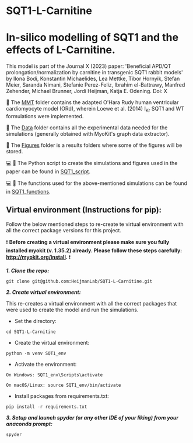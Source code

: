 # SQT1-L-Carnitine

# In-silico modelling of SQT1 and the effects of L-Carnitine.

This model is part of the Journal X (2023) paper: 'Beneficial APD/QT prolongation/normalization by carnitine in transgenic SQT1 rabbit models' by Ilona Bodi, Konstantin Michaelides, Lea Mettke, Tibor Hornyik, Stefan Meier, Saranda Nimani, Stefanie Perez-Feliz, Ibrahim el-Battrawy, Manfred Zehender, Michael Brunner, Jordi Heijman, Katja E. Odening.
Doi: X

:file_folder: The [MMT](https://github.com/HeijmanLab/SQT1-L-Carnitine/tree/main/MMT) folder contains the adapted O'Hara Rudy human ventricular cardiomyocyte model (ORd), wherein Loewe et al. (2014) I<sub>Kr</sub> SQT1 and WT formulations were implemented.

:file_folder: The [Data](https://github.com/HeijmanLab/SQT1-L-Carnitine/tree/main/Data) folder contains all the experimental data needed for the simulations (generally obtained with MyoKit's graph data extractor). 

:file_folder: The [Figures](https://github.com/HeijmanLab/SQT1-L-Carnitine/tree/main/Figures) folder is a results folders where some of the figures will be stored. 

:computer: :snake: The Python script to create the simulations and figures used in the paper can be found in [SQT1_script](https://github.com/HeijmanLab/SQT1-L-Carnitine/blob/main/SQT1_script.py).

:computer: :snake: The functions used for the above-mentioned simulations can be found in [SQT1_functions](https://github.com/HeijmanLab/SQT1-L-Carnitine/blob/main/SQT1_functions.py).


## Virtual environment (Instructions for pip):

Follow the below mentioned steps to re-create te virtual environment with all the correct package versions for this project.

:exclamation: **Before creating a virtual environment please make sure you fully installed myokit (v. 1.35.2) already. Please follow these steps carefully: http://myokit.org/install.** :exclamation:


***1. Clone the repo:***

`git clone git@github.com:HeijmanLab/SQT1-L-Carnitine.git`

***2. Create virtual environment:***

This re-creates a virtual environment with all the correct packages that were used to create the model and run the simulations. 

- Set the directory:

`cd SQT1-L-Carnitine`

- Create the virtual environment:

`python -m venv SQT1_env`

- Activate the environment:

`On Windows: SQT1_env\Scripts\activate`

`On macOS/Linux: source SQT1_env/bin/activate`

- Install packages from requirements.txt:

`pip install -r requirements.txt`

***3. Setup and launch spyder (or any other IDE of your liking) from your anaconda prompt:***

`spyder`

